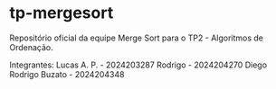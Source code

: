 # tp-mergesort
Repositório oficial da equipe Merge Sort para o TP2 - Algoritmos de Ordenação.

Integrantes:
Lucas A. P. - 2024203287
Rodrigo - 2024204270
Diego Rodrigo Buzato - 2024204348
